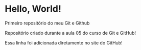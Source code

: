 # Hello, World!
 Primeiro repositório do meu Git e Github

 Repositório criado durante a aula 05 do curso de Git e GitHub!

Essa linha foi adicionada diretamente no site do GitHub!
